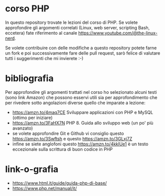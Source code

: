 # corso PHP
In questo repository trovate le lezioni del corso di PHP. Se volete approfondire gli argomenti correlati (Linux, web server, scripting Bash, eccetera) fate
riferimento al canale https://www.youtube.com/@the-linux-nerd.

Se volete contribuire con delle modifiche a questo repository potete farne un fork e poi successivamente fare delle pull request, sarò felice di valutare
tutti i suggerimenti che mi invierete :-)

# bibliografia
Per approfondire gli argomenti trattati nel corso ho selezionato alcuni testi (sono link Amazon) che possono esservi utili sia per approfondimento che per
rivedere sotto angolazioni diverse quello che imparate a lezione:
- https://amzn.to/4maq7CE Sviluppare applicazioni con PHP e MySQL (ottimo per iniziare)
- https://amzn.to/3FaHX7N PHP 8. Guida allo sviluppo web (un po' più avanzato)
- se volete approfondire Git e Github vi consiglio questo https://amzn.to/3Swftsh e questo https://amzn.to/3GLxj7Z
- infine se siete anglofoni questo https://amzn.to/4kklUe1 è un testo eccezionale sulla scrittura di buon codice in PHP

# link-o-grafia
- https://www.html.it/guide/guida-php-di-base/
- https://www.php.net/manual/it/
